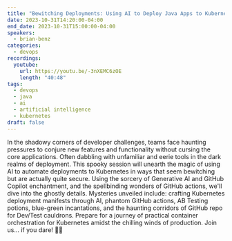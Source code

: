 ```yaml
---
title: "Bewitching Deployments: Using AI to Deploy Java Apps to Kubernetes this Halloween"
date: 2023-10-31T14:20:00-04:00
end_date: 2023-10-31T15:00:00-04:00
speakers:
  - brian-benz
categories:
  - devops
recordings:
  youtube:
    url: https://youtu.be/-3nXEMC6zOE
    length: "40:48"
tags:
  - devops
  - java
  - ai
  - artificial intelligence
  - kubernetes
draft: false
---
```


In the shadowy corners of developer challenges, teams face haunting pressures to conjure new features and functionality without cursing the core applications. Often dabbling with unfamiliar and eerie tools in the dark realms of deployment. This spooky session will unearth the magic of using AI to automate deployments to Kubernetes in ways that seem bewitching but are actually quite secure. Using the sorcery of Generative AI and GitHub Copilot enchantment, and the spellbinding wonders of GitHub actions, we'll dive into the ghostly details. Mysteries unveiled include: crafting Kubernetes deployment manifests through AI, phantom GitHub actions, AB Testing potions, blue-green incantations, and the haunting corridors of GitHub repo for Dev/Test cauldrons. Prepare for a journey of practical container orchestration for Kubernetes amidst the chilling winds of production. Join us... if you dare! 🎃👻
